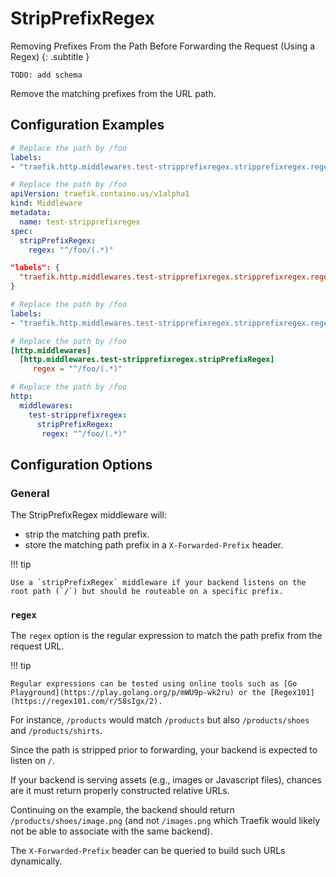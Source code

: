 # StripPrefixRegex

Removing Prefixes From the Path Before Forwarding the Request (Using a Regex)
{: .subtitle }

`TODO: add schema`

Remove the matching prefixes from the URL path.

## Configuration Examples

```yaml tab="Docker"
# Replace the path by /foo
labels:
- "traefik.http.middlewares.test-stripprefixregex.stripprefixregex.regex=^/foo/(.*)",
```

```yaml tab="Kubernetes"
# Replace the path by /foo
apiVersion: traefik.containo.us/v1alpha1
kind: Middleware
metadata:
  name: test-stripprefixregex
spec:
  stripPrefixRegex:
    regex: "^/foo/(.*)"
```

```json tab="Marathon"
"labels": {
  "traefik.http.middlewares.test-stripprefixregex.stripprefixregex.regex": "^/foo/(.*)"
}
```

```yaml tab="Rancher"
# Replace the path by /foo
labels:
- "traefik.http.middlewares.test-stripprefixregex.stripprefixregex.regex=^/foo/(.*)",
```

```toml tab="File (TOML)"
# Replace the path by /foo
[http.middlewares]
  [http.middlewares.test-stripprefixregex.stripPrefixRegex]
     regex = "^/foo/(.*)"
```

```yaml tab="File (YAML)"
# Replace the path by /foo
http:
  middlewares:
    test-stripprefixregex:
      stripPrefixRegex:
       regex: "^/foo/(.*)"
```

## Configuration Options

### General

The StripPrefixRegex middleware will:

- strip the matching path prefix.
- store the matching path prefix in a `X-Forwarded-Prefix` header.

!!! tip
    
    Use a `stripPrefixRegex` middleware if your backend listens on the root path (`/`) but should be routeable on a specific prefix.

### `regex`

The `regex` option is the regular expression to match the path prefix from the request URL.

!!! tip

    Regular expressions can be tested using online tools such as [Go Playground](https://play.golang.org/p/mWU9p-wk2ru) or the [Regex101](https://regex101.com/r/58sIgx/2).

For instance, `/products` would match `/products` but also `/products/shoes` and `/products/shirts`.  

Since the path is stripped prior to forwarding, your backend is expected to listen on `/`.  

If your backend is serving assets (e.g., images or Javascript files), chances are it must return properly constructed relative URLs.  

Continuing on the example, the backend should return `/products/shoes/image.png` (and not `/images.png` which Traefik would likely not be able to associate with the same backend).  

The `X-Forwarded-Prefix` header can be queried to build such URLs dynamically.
